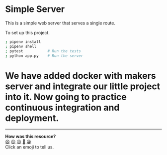 # Simple Server

This is a simple web server that serves a single route.

To set up this project.

```bash
; pipenv install
; pipenv shell
; pytest           # Run the tests
; python app.py    # Run the server
```
# We have added docker with makers server and integrate our little project into it. Now going to practice continuous integration and deployment.


<!-- BEGIN GENERATED SECTION DO NOT EDIT -->

---

**How was this resource?**  
[😫](https://airtable.com/shrUJ3t7KLMqVRFKR?prefill_Repository=makersacademy%2Fcloud-deployment&prefill_File=codebases%2Fsimple_server%2FREADME.md&prefill_Sentiment=😫) [😕](https://airtable.com/shrUJ3t7KLMqVRFKR?prefill_Repository=makersacademy%2Fcloud-deployment&prefill_File=codebases%2Fsimple_server%2FREADME.md&prefill_Sentiment=😕) [😐](https://airtable.com/shrUJ3t7KLMqVRFKR?prefill_Repository=makersacademy%2Fcloud-deployment&prefill_File=codebases%2Fsimple_server%2FREADME.md&prefill_Sentiment=😐) [🙂](https://airtable.com/shrUJ3t7KLMqVRFKR?prefill_Repository=makersacademy%2Fcloud-deployment&prefill_File=codebases%2Fsimple_server%2FREADME.md&prefill_Sentiment=🙂) [😀](https://airtable.com/shrUJ3t7KLMqVRFKR?prefill_Repository=makersacademy%2Fcloud-deployment&prefill_File=codebases%2Fsimple_server%2FREADME.md&prefill_Sentiment=😀)  
Click an emoji to tell us.

<!-- END GENERATED SECTION DO NOT EDIT -->
